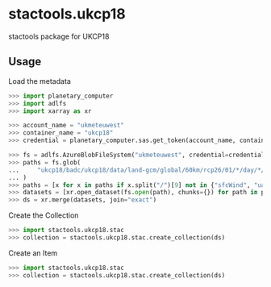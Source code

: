 # stactools.ukcp18

stactools package for UKCP18

## Usage

Load the metadata

```python
>>> import planetary_computer
>>> import adlfs
>>> import xarray as xr

>>> account_name = "ukmeteuwest"
>>> container_name = "ukcp18"
>>> credential = planetary_computer.sas.get_token(account_name, container_name).token

>>> fs = adlfs.AzureBlobFileSystem("ukmeteuwest", credential=credential)
>>> paths = fs.glob(
...     "ukcp18/badc/ukcp18/data/land-gcm/global/60km/rcp26/01/*/day/*/*18991201-19091130.nc"
... )
>>> paths = [x for x in paths if x.split("/")[9] not in {"sfcWind", "uas", "vas"}]
>>> datasets = [xr.open_dataset(fs.open(path), chunks={}) for path in paths]
>>> ds = xr.merge(datasets, join="exact")
```

Create the Collection

```python
>>> import stactools.ukcp18.stac
>>> collection = stactools.ukcp18.stac.create_collection(ds)
```

Create an Item

```python
>>> import stactools.ukcp18.stac
>>> collection = stactools.ukcp18.stac.create_collection(ds)
```